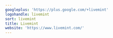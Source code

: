 ```yaml
---
googleplus: 'https://plus.google.com/+livemint'
logohandle: livemint
sort: livemint
title: Livemint
website: 'https://www.livemint.com/'
---
```

